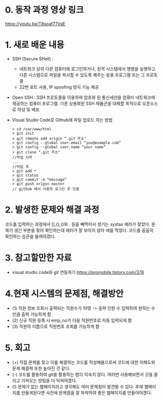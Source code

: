 # 0. 동작 과정 영상 링크
<https://youtu.be/T8soaf77VaE>

# 1. 새로 배운 내용
* SSH (Secure SHell) :
   * 네트워크 상의 다른 컴퓨터에 로그인하거나, 원격 시스템에서 명령을 실행하고 다른 시스템으로 파일을 복사할 수 있도록 해주는 응용 프로그램 또는 그 프로토콜
   * 22번 포트 사용, IP spoofing 방지 기능 제공
  
* Open SSH : SSH 프로토콜을 이용하여 암호화 된 통신세션을 컴퓨터 네트워크에 제공하는 컴퓨터 프로그램. 기존 상용화된 SSH 제품군을 대체할 목적으로 오픈소스로 작성 및 배포

* Visual Studio Code로 Github에 파일 업로드 하는 방법
  ```
  > cd /var/www/html
  > git init
  > git remote add origin “.git 주소"
  > git config --global user.email “you@example.com”
  > git config --global user.name “your name”
  > git clone “.git 주소"
  //작업 시작
  ...
  //작업 후
  > git add *
  > git status
  > git commit -m “message”
  > git push origin master
  // github 에서 사용자 로그인 후 인증
  ```


# 2. 발생한 문제와 해결 과정
코드를 입력하는 과정에서 [],{},()와 . 등을 빼먹어서 생기는 systax 에러가 잦았다. 문제가 생긴 부분을 찾아 확인하는데 에러가 잘 보이지 않아 애를 먹었다. 코드를 꼼꼼히 확인하는 습관을 들여야겠다.

# 3. 참고할만한 자료
* visual studio code와 git 연동하기
<https://promobile.tistory.com/378>


# 4.현재 시스템의 문제점, 해결방안
- (1) 직원 정보 조회시 출력되는 직원수가 10명 -> 출력 인원 수 입력하여 원하는 수만큼 출력 가능하게 함
- (2) 신규 직원 등록 시 emp_no가 다음 직원번호로 자동 입력되게 함
- (3) 직원의 이름으로 직원번호 조회를 가능하게 함


# 5. 회고
- (+) 직접 문제를 찾고 이를 해결하는 코드를 작성해봄으로써 코드에 대한 이해도와 문제 해결력 또한 높아진 것 같다. 
- (-) 코드를 활용하여 git을 활용하는 법이 익숙치 않다. 여러번 사용해보면서 깃을 올리고 가져오는 방법을 더 익혀야겠다.
- (!) 문제가 없는 웹페이지라고 생각해도 여러 문제점이 발견될 수 있다. 후에 웹페이지를 만들게된다면 사전에 문제점을 잘 파악하여 좋은 웹페이지를 만들어야겠다.
